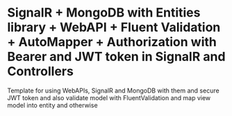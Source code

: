 # SignalR + MongoDB with Entities library + WebAPI + Fluent Validation + AutoMapper + Authorization with Bearer and JWT token in SignalR and Controllers
Template for using WebAPIs, SignalR and MongoDB with them and secure JWT token and also validate model with FluentValidation and map view model into entity and otherwise
